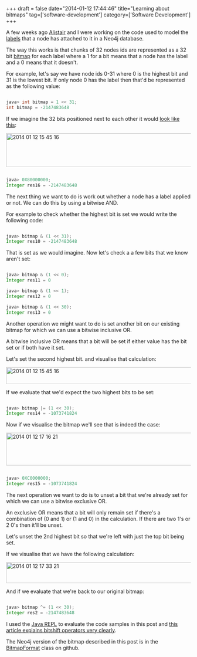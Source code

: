 +++
draft = false
date="2014-01-12 17:44:46"
title="Learning about bitmaps"
tag=['software-development']
category=['Software Development']
+++

<p>A few weeks ago <a href="https://twitter.com/apcj">Alistair</a> and I were working on the code used to model the <a href="http://docs.neo4j.org/chunked/milestone/graphdb-neo4j-labels.html">labels</a> that a node has attached to it in a Neo4j database.</p>


<p>The way this works is that chunks of 32 nodes ids are represented as a 32 bit <a href="http://en.wikipedia.org/wiki/Bitmap">bitmap</a> for each label where a 1 for a bit means that a node has the label and a 0 means that it doesn't.</p>


<p>For example, let's say we have node ids 0-31 where 0 is the highest bit and 31 is the lowest bit. If only node 0 has the label then that'd be represented as the following value:</p>



~~~java

java> int bitmap = 1 << 31;
int bitmap = -2147483648
~~~

<p>If we imagine the 32 bits positioned next to each other it would <a href="http://www.binaryconvert.com/convert_signed_int.html">look like this</a>:</p>


<div>
<img src="{{<siteurl>}}/uploads/2014/01/2014-01-12_15-45-16.png" alt="2014 01 12 15 45 16" title="2014-01-12_15-45-16.png" border="0" width="600" height="92" />
</div>


~~~java

java> 0X80000000;
Integer res16 = -2147483648
~~~

<p>The next thing we want to do is work out whether a node has a label applied or not. We can do this by using a bitwise AND.</p>


<p>For example to check whether the highest bit is set we would write the following code:</p>



~~~java

java> bitmap & (1 << 31);
Integer res10 = -2147483648
~~~

<p>That is set as we would imagine. Now let's check a a few bits that we know aren't set:</p>



~~~java

java> bitmap & (1 << 0);
Integer res11 = 0

java> bitmap & (1 << 1);
Integer res12 = 0

java> bitmap & (1 << 30);
Integer res13 = 0
~~~

<p>Another operation we might want to do is set another bit on our existing bitmap for which we can use a bitwise inclusive OR.</p>


<p>A bitwise inclusive OR means that a bit will be set if either value has the bit set or if both have it set.</p>


<p>Let's set the second highest bit. and visualise that calculation:</p>


<div>
<img src="{{<siteurl>}}/uploads/2014/01/2014-01-12_15-45-161.png" alt="2014 01 12 15 45 16" title="2014-01-12_15-45-16.png" border="0" width="600" height="46" />
</div>

<p>If we evaluate that we'd expect the two highest bits to be set:</p>



~~~java

java> bitmap |= (1 << 30);
Integer res14 = -1073741824
~~~

<p>Now if we visualise the bitmap we'll see that is indeed the case:</p>


<div>
<img src="{{<siteurl>}}/uploads/2014/01/2014-01-12_17-16-21.png" alt="2014 01 12 17 16 21" title="2014-01-12_17-16-21.png" border="0" width="600" height="89" />
</div>


~~~java

java> 0XC0000000;
Integer res15 = -1073741824
~~~

<p>The next operation we want to do is to unset a bit that we're already set for which we can use a bitwise exclusive OR.</p>


<p>An exclusive OR means that a bit will only remain set if there's a combination of (0 and 1) or (1 and 0) in the calculation. If there are two 1's or 2 0's then it'll be unset.</p>


<p>Let's unset the 2nd highest bit so that we're left with just the top bit being set.</p>


<p>If we visualise that we have the following calculation:</p>


<div>
<img src="{{<siteurl>}}/uploads/2014/01/2014-01-12_17-33-21.png" alt="2014 01 12 17 33 21" title="2014-01-12_17-33-21.png" border="0" width="600" height="57" />
</div>

<p>And if we evaluate that we're back to our original bitmap:</p>



~~~java

java> bitmap ^= (1 << 30);
Integer res2 = -2147483648
~~~

<p>I used the <a href="http://www.javarepl.com/console.html">Java REPL</a> to evaluate the code samples in this post and <a href="http://www.roseindia.net/java/master-java/bitwise-bitshift-operators.shtml">this article explains bitshift operators very clearly</a>.</p>


<p>The Neo4j version of the bitmap described in this post is in the <a href="https://github.com/neo4j/neo4j/blob/master/community/lucene-index/src/main/java/org/neo4j/kernel/api/impl/index/bitmaps/BitmapFormat.java">BitmapFormat</a> class on github.</p>

